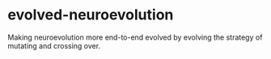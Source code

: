 # evolved-neuroevolution
Making neuroevolution more end-to-end evolved by evolving the strategy of mutating and crossing over.
